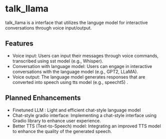 # talk_llama
talk_llama is a interface that utilizes the languge model for interactive conversations through voice input/output. 

## Features
- Voice input: Users can input their messages through voice commands, transcribed using sst model (e.g., Whisper).
- Conversation with language model: Users can engage in interactive conversations with the language model (e.g., GPT2, LLaMA).
- Voice output: The language model generates responses that are converted into speech using tts model (e.g., speecht5) .

## Planned Enhancements
- Finetuned LLM : Light and efficient chat-style language model 
- Chat-style gradio interface: Implementing a chat-style interface using Gradio library to enhance user experience.
- Better TTS (Text-to-Speech) model: Integrating an improved TTS model to enhance the quality of the generated speech.

